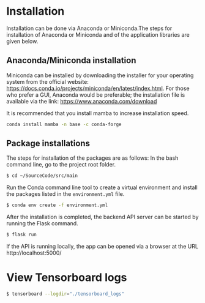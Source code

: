 # Installation

Installation can be done via Anaconda or Miniconda.The steps for installation of Anaconda or Miniconda and of the application libraries are given below.

## Anaconda/Miniconda installation

Miniconda can be installed by downloading the installer for your operating system from the official website: https://docs.conda.io/projects/miniconda/en/latest/index.html. For those who prefer a GUI, Anaconda would be preferable; the installation file is available via the link: https://www.anaconda.com/download

It is recommended that you install mamba to increase installation speed.

```bash
conda install mamba -n base -c conda-forge
```

## Package installations

The steps for installation of the packages are as follows:
In the bash command line, go to the project root folder.

```bash
$ cd ~/SourceCode/src/main
```

Run the Conda command line tool to create a virtual environment and install the packages listed in the `environment.yml` file.

```bash
$ conda env create -f environment.yml
```

After the installation is completed, the backend API server can be started by running the Flask command.

```bash
$ flask run
```

If the API is running locally, the app can be opened via a browser at the URL http://localhost:5000/

# View Tensorboard logs

```bash
$ tensorboard --logdir="./tensorboard_logs"
```
